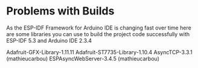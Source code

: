 # Problems with Builds

As the ESP-IDF Framework for Arduino IDE is changing fast over time here are some libraries you can use to build the project code successfully with ESP-IDF 5.3 and Arduino IDE 2.3.4

Adafruit-GFX-Library-1.11.11
Adafruit-ST7735-Library-1.10.4
AsyncTCP-3.3.1          (mathieucarbou)
ESPAsyncWebServer-3.4.5 (mathieucarbou)



